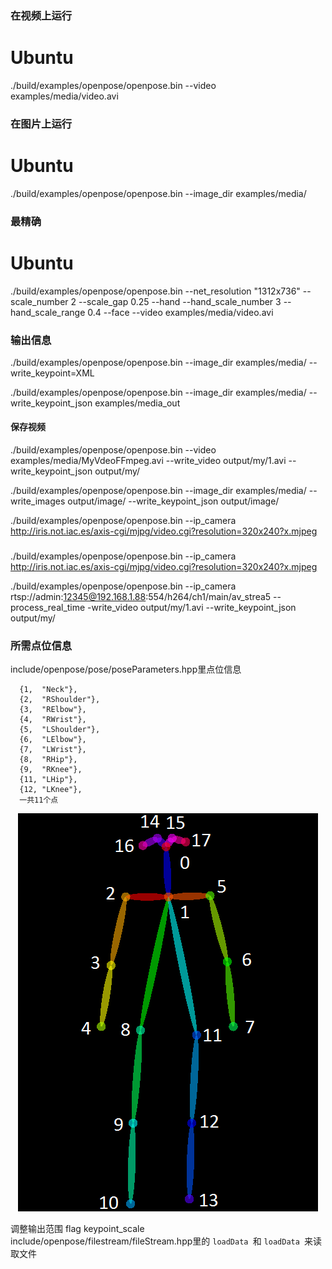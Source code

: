 ### 在视频上运行
# Ubuntu
./build/examples/openpose/openpose.bin --video examples/media/video.avi

### 在图片上运行
# Ubuntu
./build/examples/openpose/openpose.bin --image_dir examples/media/

### 最精确
# Ubuntu
./build/examples/openpose/openpose.bin --net_resolution "1312x736" --scale_number 2 --scale_gap 0.25 --hand --hand_scale_number 3 --hand_scale_range 0.4 --face --video examples/media/video.avi

### 输出信息
./build/examples/openpose/openpose.bin --image_dir examples/media/ --write_keypoint=XML

./build/examples/openpose/openpose.bin --image_dir examples/media/ --write_keypoint_json examples/media_out 
#### 保存视频
./build/examples/openpose/openpose.bin --video examples/media/MyVdeoFFmpeg.avi --write_video output/my/1.avi --write_keypoint_json output/my/

./build/examples/openpose/openpose.bin --image_dir examples/media/ --write_images output/image/ --write_keypoint_json output/image/

./build/examples/openpose/openpose.bin --ip_camera http://iris.not.iac.es/axis-cgi/mjpg/video.cgi?resolution=320x240?x.mjpeg

###
./build/examples/openpose/openpose.bin --ip_camera http://iris.not.iac.es/axis-cgi/mjpg/video.cgi?resolution=320x240?x.mjpeg

./build/examples/openpose/openpose.bin --ip_camera rtsp://admin:12345@192.168.1.88:554/h264/ch1/main/av_strea5 --process_real_time -write_video output/my/1.avi --write_keypoint_json output/my/


### 所需点位信息
include/openpose/pose/poseParameters.hpp里点位信息
```
  {1,  "Neck"},
  {2,  "RShoulder"},
  {3,  "RElbow"},
  {4,  "RWrist"},
  {5,  "LShoulder"},
  {6,  "LElbow"},
  {7,  "LWrist"},
  {8,  "RHip"},
  {9,  "RKnee"},
  {11, "LHip"},
  {12, "LKnee"},
  一共11个点
 ```
 <p align="center">
    <img src="https://raw.githubusercontent.com/YoungMagic/my_project01/master/media/keypoints_pose.png">
</p>

 调整输出范围 flag keypoint_scale
 include/openpose/filestream/fileStream.hpp里的 ```loadData ```和 ```loadData ```来读取文件

